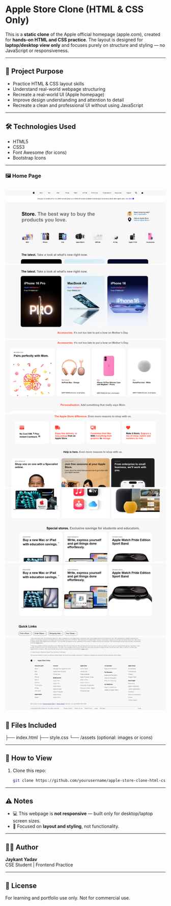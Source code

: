 # Apple Store Clone (HTML & CSS Only)

This is a **static clone** of the Apple official homepage (apple.com), created for **hands-on HTML and CSS practice**. The layout is designed for **laptop/desktop view only** and focuses purely on structure and styling — no JavaScript or responsiveness.

---

## 📌 Project Purpose

- Practice HTML & CSS layout skills
- Understand real-world webpage structuring
- Recreate a real-world UI (Apple homepage) 
- Improve design understanding and attention to detail
- Recreate a clean and professional UI without using JavaScript

---

## 🛠️ Technologies Used

- HTML5  
- CSS3  
- Font Awesome (for icons)  
- Bootstrap Icons

---

### 🖼️ Home Page

![Apple Store Clone Screenshot](./assets/apple-store-page.png)
![Apple Store Clone Screenshot](./assets/apple-store-page2.png)
![Apple Store Clone Screenshot](./assets/apple-store-page3.png)
![Apple Store Clone Screenshot](./assets/apple-store-page4.png)
![Apple Store Clone Screenshot](./assets/apple-store-page5.png)
![Apple Store Clone Screenshot](./assets/apple-store-page6.png)
![Apple Store Clone Screenshot](./assets/apple-store-page7.png)
---

## 📂 Files Included

├── index.html
├── style.css
└── /assets (optional: images or icons)

---

## 🚀 How to View

1. Clone this repo:
   ```bash
   git clone https://github.com/yourusername/apple-store-clone-html-css.git


---

## ⚠️ Notes

- 💻 This webpage is **not responsive** — built only for desktop/laptop screen sizes.
- 🎯 Focused on **layout and styling**, not functionality.

---

## 🙋‍♂️ Author

**Jaykant Yadav**  
CSE Student | Frontend Practice

---

## 📝 License

For learning and portfolio use only. Not for commercial use.
